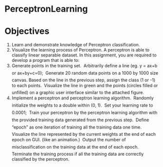 # PerceptronLearning
# Objectives  
1. Learn and demonstrate knowledge of Perceptron classification.
2. Visualize the learning process of Perceptron.
A perceptron is able to classify linear separable dataset. In this assignment, you are
required to develop a program that is able to:
1. Generate points in the training set.
 Arbitrarily define a line (eg. y = ax+b or ax+by+c=0);
 Generate 20 random data points on a 1000 by 1000 size canvas. Based on the line
in the previous step, assign the class (1 or -1) to each points.
 Visualize the line in green and the points (circles filled or unfilled) on a graphic
user interface similar to the attached figure.
2. Implement a perceptron and perceptron learning algorithm.
 Randomly initialize the weights to a double within (0, 1).
 Set your learning rate to 0.0001;
 Train your perceptron by the perceptron learning algorithm with the provided
training data generated from the previous step.
 Define “epoch” as one iteration of training all the training data one time.
 Visualize the line represented by the current weights at the end of each epoch on
GUI. (like an animation.)
 Output the number of misclassification on the training data at the end of each
epoch.
 Terminate the training process if all the training data are correctly classified by
the perceptron.
